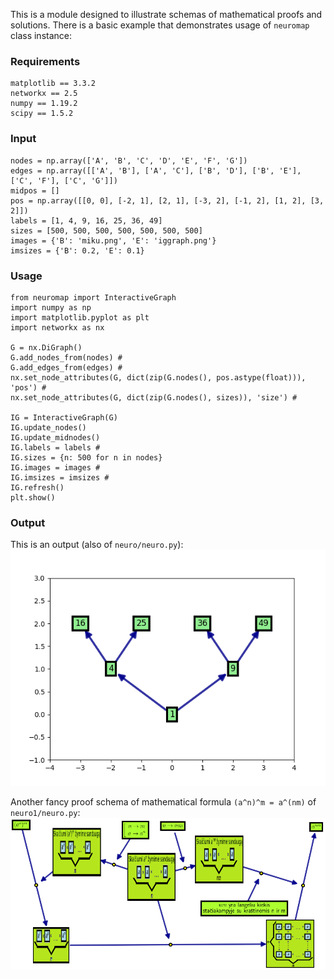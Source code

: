 This is a module designed to illustrate schemas of mathematical proofs and solutions.
There is a basic example that demonstrates usage of `neuromap` class instance: 

### Requirements

    matplotlib == 3.3.2
    networkx == 2.5
    numpy == 1.19.2
    scipy == 1.5.2

### Input

    nodes = np.array(['A', 'B', 'C', 'D', 'E', 'F', 'G'])
    edges = np.array([['A', 'B'], ['A', 'C'], ['B', 'D'], ['B', 'E'], ['C', 'F'], ['C', 'G']])
    midpos = []
    pos = np.array([[0, 0], [-2, 1], [2, 1], [-3, 2], [-1, 2], [1, 2], [3, 2]])
    labels = [1, 4, 9, 16, 25, 36, 49]
    sizes = [500, 500, 500, 500, 500, 500, 500]
    images = {'B': 'miku.png', 'E': 'iggraph.png'}
    imsizes = {'B': 0.2, 'E': 0.1}
    
### Usage
    from neuromap import InteractiveGraph
    import numpy as np
    import matplotlib.pyplot as plt
    import networkx as nx
    
    G = nx.DiGraph()
    G.add_nodes_from(nodes) #
    G.add_edges_from(edges) #
    nx.set_node_attributes(G, dict(zip(G.nodes(), pos.astype(float))), 'pos') #
    nx.set_node_attributes(G, dict(zip(G.nodes(), sizes)), 'size') #
    
    IG = InteractiveGraph(G)
    IG.update_nodes()
    IG.update_midnodes()
    IG.labels = labels #
    IG.sizes = {n: 500 for n in nodes}
    IG.images = images #
    IG.imsizes = imsizes #
    IG.refresh()
    plt.show()
    
### Output
This is an output (also of `neuro/neuro.py`):
![](neuro/neuro_output.png)

Another fancy proof schema of mathematical formula `(a^n)^m = a^(nm)` of `neuro1/neuro.py`:
![](neuro1/neuro_output.png)



   